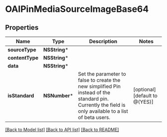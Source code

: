 # OAIPinMediaSourceImageBase64

## Properties
Name | Type | Description | Notes
------------ | ------------- | ------------- | -------------
**sourceType** | **NSString*** |  | 
**contentType** | **NSString*** |  | 
**data** | **NSString*** |  | 
**isStandard** | **NSNumber*** | Set the parameter to false to create the new simplified Pin instead of the standard pin. Currently the field is only available to a list of beta users. | [optional] [default to @(YES)]

[[Back to Model list]](../README.md#documentation-for-models) [[Back to API list]](../README.md#documentation-for-api-endpoints) [[Back to README]](../README.md)


